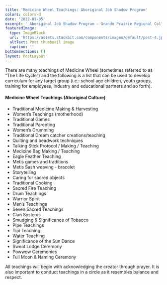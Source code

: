 ```yaml
---
title: 'Medicine Wheel Teachings: Aboriginal Job Shadow Program'
colors: colors-d
date: '2022-01-05'
excerpt: ' Aboriginal Job Shadow Program – Grande Prairie Regional College'
featuredImage:
  type: ImageBlock
  url: 'https://assets.stackbit.com/components/images/default/post-4.jpeg'
  altText: Post thumbnail image
  caption: ''
bottomSections: []
layout: PostLayout
---
```

There are many teachings of Medicine Wheel (sometimes referred to as “The Life Cycle”) and the following is a list that can be used to develop curriculum for any target group (i.e.: school age children, youth groups, training for employees, industry and educational partners and so forth).

#### Medicine Wheel Teachings (Aboriginal Culture)
* Traditional Medicine Making & Harvesting
* Women’s Teachings (motherhood)
* Traditional Games
* Traditional Parenting
* Women’s Drumming
* Traditional Dream catcher creations/teaching
* Quilting and beadwork techniques
* Talking Stick Protocol / Making / Teaching
* Medicine Bag Making / Teaching
* Eagle Feather Teaching
* Metis games and traditions
* Metis Sash weaving - bracelet
* Storytelling
* Caring for sacred objects
* Traditional Cooking
* Sacred Fire Teaching
* Drum Teachings
* Warrior Spirit
* Men’s Teachings
* Seven Sacred Teachings
* Clan Systems
* Smudging & Significance of Tobacco
* Pipe Teachings
* Tipi Teaching
* Water Teaching
* Significance of the Sun Dance
* Sweat Lodge Ceremony
* Powwow Ceremonies
* Full Moon & Naming Ceremony

All teachings will begin with acknowledging the creator through prayer. It is also important to conduct teachings in a circle as it resembles balance and respect.
